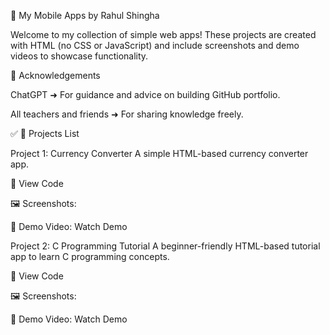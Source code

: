 🌟 My Mobile Apps by Rahul Shingha


Welcome to my collection of simple web apps!
These projects are created with HTML (no CSS or JavaScript) and include screenshots and demo videos to showcase functionality.



🙏 Acknowledgements

ChatGPT ➜ For guidance and advice on building GitHub portfolio.

All teachers and friends ➜ For sharing knowledge freely.



✅ 📌 Projects List


Project 1: Currency Converter
A simple HTML-based currency converter app.

📄 View Code

🖼 Screenshots:




🎥 Demo Video: Watch Demo




Project 2: C Programming Tutorial
A beginner-friendly HTML-based tutorial app to learn C programming concepts.

📄 View Code

🖼 Screenshots:




🎥 Demo Video: Watch Demo
